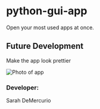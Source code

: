 # python-gui-app
Open your most used apps at once.

## Future Development
Make the app look prettier


![Photo of app]("python-gui-app/images/app.pic.png")

### Developer:
Sarah DeMercurio
